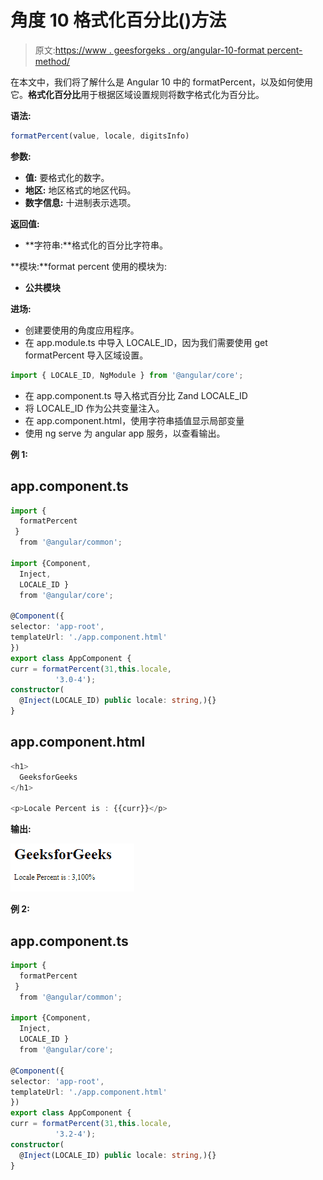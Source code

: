 # 角度 10 格式化百分比()方法

> 原文:[https://www . geesforgeks . org/angular-10-format percent-method/](https://www.geeksforgeeks.org/angular-10-formatpercent-method/)

在本文中，我们将了解什么是 Angular 10 中的 formatPercent，以及如何使用它。**格式化百分比**用于根据区域设置规则将数字格式化为百分比。

**语法:**

```ts
formatPercent(value, locale, digitsInfo)
```

**参数:**

*   **值:** 要格式化的数字。
*   **地区:** 地区格式的地区代码。
*   **数字信息:** 十进制表示选项。

**返回值:**

*   **字符串:**格式化的百分比字符串。

**模块:**format percent 使用的模块为:

*   **公共模块**

**进场:**

*   创建要使用的角度应用程序。
*   在 app.module.ts 中导入 LOCALE_ID，因为我们需要使用 get formatPercent 导入区域设置。

```ts
import { LOCALE_ID, NgModule } from '@angular/core';
```

*   在 app.component.ts 导入格式百分比 Zand LOCALE_ID
*   将 LOCALE_ID 作为公共变量注入。
*   在 app.component.html，使用字符串插值显示局部变量
*   使用 ng serve 为 angular app 服务，以查看输出。

**例 1:**

## app.component.ts

```ts
import {
  formatPercent
 }
  from '@angular/common';

import {Component,
  Inject,
  LOCALE_ID }
  from '@angular/core';

@Component({
selector: 'app-root',
templateUrl: './app.component.html'
})
export class AppComponent {
curr = formatPercent(31,this.locale,
          '3.0-4');
constructor(
  @Inject(LOCALE_ID) public locale: string,){}
}
```

## app.component.html

```ts
<h1>
  GeeksforGeeks
</h1>

<p>Locale Percent is : {{curr}}</p>
```

**输出:**

![](img/f4d866469550723ddaf43863230a08cb.png)

**例 2:**

## app.component.ts

```ts
import {
  formatPercent
 }
  from '@angular/common';

import {Component,
  Inject,
  LOCALE_ID }
  from '@angular/core';

@Component({
selector: 'app-root',
templateUrl: './app.component.html'
})
export class AppComponent {
curr = formatPercent(31,this.locale,
          '3.2-4');
constructor(
  @Inject(LOCALE_ID) public locale: string,){}
}
```